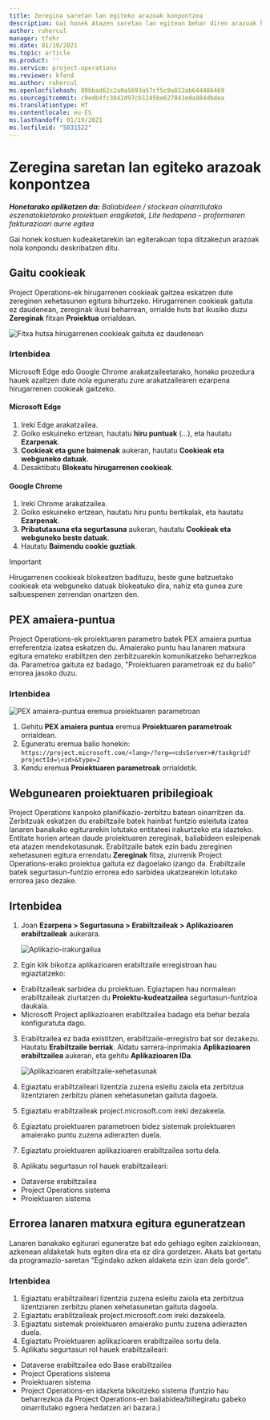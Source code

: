 ```yaml
---
title: Zeregina saretan lan egiteko arazoak konpontzea
description: Gai honek Atazen saretan lan egitean behar diren arazoak konpontzeko informazioa eskaintzen du.
author: ruhercul
manager: tfehr
ms.date: 01/19/2021
ms.topic: article
ms.product: ''
ms.service: project-operations
ms.reviewer: kfend
ms.author: ruhercul
ms.openlocfilehash: 89bbad62c2a0a5693a57cf5c9a812ab644486469
ms.sourcegitcommit: c9edb4fc3042d97cb1245be627841e0a984dbdea
ms.translationtype: HT
ms.contentlocale: eu-ES
ms.lasthandoff: 01/19/2021
ms.locfileid: "5031522"
---
```

# <a name="troubleshoot-working-in-the-task-grid"></a>Zeregina saretan lan egiteko arazoak konpontzea 

_**Honetarako aplikatzen da:** Baliabideen / stockean oinarritutako eszenatokietarako proiektuen eragiketak, Lite hedapena - proformaren fakturazioari aurre egitea_

Gai honek kostuen kudeaketarekin lan egiterakoan topa ditzakezun arazoak nola konpondu deskribatzen ditu.

## <a name="enable-cookies"></a>Gaitu cookieak

Project Operations-ek hirugarrenen cookieak gaitzea eskatzen dute zereginen xehetasunen egitura bihurtzeko. Hirugarrenen cookieak gaituta ez daudenean, zereginak ikusi beharrean, orrialde huts bat ikusiko duzu **Zereginak** fitxan **Proiektua** orrialdean.

![Fitxa hutsa hirugarrenen cookieak gaituta ez daudenean](media/blankschedule.png)


### <a name="workaround"></a>Irtenbidea
Microsoft Edge edo Google Chrome arakatzaileetarako, honako prozedura hauek azaltzen dute nola eguneratu zure arakatzailearen ezarpena hirugarrenen cookieak gaitzeko.

#### <a name="microsoft-edge"></a>Microsoft Edge

1. Ireki Edge arakatzailea.
2. Goiko eskuineko ertzean, hautatu **hiru puntuak** (...), eta hautatu **Ezarpenak**.
3. **Cookieak eta gune baimenak** aukeran, hautatu **Cookieak eta webguneko datuak**.
4. Desaktibatu **Blokeatu hirugarrenen cookieak**.

#### <a name="google-chrome"></a>Google Chrome

1. Ireki Chrome arakatzailea.
2. Goiko eskuineko ertzean, hautatu hiru puntu bertikalak, eta hautatu **Ezarpenak**.
3. **Pribatutasuna eta segurtasuna** aukeran, hautatu **Cookieak eta webguneko beste datuak**.
4. Hautatu **Baimendu cookie guztiak**.

> [!IMPORTANT]
> Hirugarrenen cookieak blokeatzen badituzu, beste gune batzuetako cookieak eta webguneko datuak blokeatuko dira, nahiz eta gunea zure salbuespenen zerrendan onartzen den.

## <a name="pex-endpoint"></a>PEX amaiera-puntua

Project Operations-ek proiektuaren parametro batek PEX amaiera puntua erreferentzia izatea eskatzen du. Amaierako puntu hau lanaren matxura egitura emateko erabiltzen den zerbitzuarekin komunikatzeko beharrezkoa da. Parametroa gaituta ez badago, "Proiektuaren parametroak ez du balio" errorea jasoko duzu. 

### <a name="workaround"></a>Irtenbidea
 ![PEX amaiera-puntua eremua proiektuaren parametroan](media/projectparameter.png)

1. Gehitu **PEX amaiera puntua** eremua **Proiektuaren parametroak** orrialdean.
2. Eguneratu eremua balio honekin: `https://project.microsoft.com/<lang>/?org=<cdsServer>#/taskgrid?projectId=\<id>&type=2`
3. Kendu eremua **Proiektuaren parametroak** orrialdetik.

## <a name="privileges-for-project-for-the-web"></a>Webgunearen proiektuaren pribilegioak

Project Operations kanpoko planifikazio-zerbitzu batean oinarritzen da. Zerbitzuak eskatzen du erabiltzaile batek hainbat funtzio esleituta izatea lanaren banakako egiturarekin lotutako entitateei irakurtzeko eta idazteko. Entitate horien artean daude proiektuaren zereginak, baliabideen esleipenak eta atazen mendekotasunak. Erabiltzaile batek ezin badu zereginen xehetasunen egitura errendatu **Zereginak** fitxa, ziurrenik Project Operations-erako proiektua gaituta ez dagoelako izango da. Erabiltzaile batek segurtasun-funtzio errorea edo sarbidea ukatzearekin lotutako errorea jaso dezake.


## <a name="workaround"></a>Irtenbidea

1. Joan **Ezarpena > Segurtasuna > Erabiltzaileak > Aplikazioaren erabiltzaileak** aukerara.  

   ![Aplikazio-irakurgailua](media/applicationuser.jpg)
   
2. Egin klik bikoitza aplikazioaren erabiltzaile erregistroan hau egiaztatzeko:

 - Erabiltzaileak sarbidea du proiektuan. Egiaztapen hau normalean erabiltzaileak ziurtatzen du **Proiektu-kudeatzailea** segurtasun-funtzioa daukala.
 - Microsoft Project aplikazioaren erabiltzailea badago eta behar bezala konfiguratuta dago.
 
3. Erabiltzailea ez bada existitzen, erabiltzaile-erregistro bat sor dezakezu. Hautatu **Erabiltzaile berriak**. Aldatu sarrera-inprimakia **Aplikazioaren erabiltzailea** aukeran, eta gehitu **Aplikazioaren IDa**.

   ![Aplikazioaren erabiltzaile-xehetasunak](media/applicationuserdetails.jpg)

4. Egiaztatu erabiltzaileari lizentzia zuzena esleitu zaiola eta zerbitzua lizentziaren zerbitzu planen xehetasunetan gaituta dagoela.
5. Egiaztatu erabiltzaileak project.microsoft.com ireki dezakeela.
6. Egiaztatu proiektuaren parametroen bidez sistemak proiektuaren amaierako puntu zuzena adierazten duela.
7. Egiaztatu proiektuaren aplikazioaren erabiltzailea sortu dela.
8. Aplikatu segurtasun rol hauek erabiltzaileari:

  - Dataverse erabiltzailea
  - Project Operations sistema
  - Proiektuaren sistema

## <a name="error-when-updating-the-work-breakdown-structure"></a>Errorea lanaren matxura egitura eguneratzean

Lanaren banakako egiturari eguneratze bat edo gehiago egiten zaizkionean, azkenean aldaketak huts egiten dira eta ez dira gordetzen. Akats bat gertatu da programazio-saretan "Egindako azken aldaketa ezin izan dela gorde".

### <a name="workaround"></a>Irtenbidea

1. Egiaztatu erabiltzaileari lizentzia zuzena esleitu zaiola eta zerbitzua lizentziaren zerbitzu planen xehetasunetan gaituta dagoela.
2. Egiaztatu erabiltzaileak project.microsoft.com ireki dezakeela.
3. Egiaztatu sistemak proiektuaren amaierako puntu zuzena adierazten duela.
4. Egiaztatu Proiektuaren aplikazioaren erabiltzailea sortu dela.
5. Aplikatu segurtasun rol hauek erabiltzaileari:
  
  - Dataverse erabiltzailea edo Base erabiltzailea
  - Project Operations sistema
  - Proiektuaren sistema
  - Project Operations-en idazketa bikoitzeko sistema (funtzio hau beharrezkoa da Project Operations-en baliabidea/biltegiratu gabeko oinarritutako egoera hedatzen ari bazara.)
